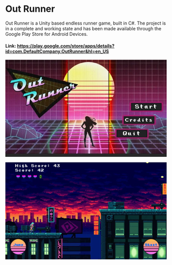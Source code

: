 # Out Runner
Out Runner is a Unity based endless runner game, built in C#. The project is in a complete and working state and has been made available through the Google Play Store for Android Devices. 

#### Link: https://play.google.com/store/apps/details?id=com.DefaultCompany.OutRunner&hl=en_US

![Out Runner 1](/OutRunner/SampleImgs/out.jpg)


![Out Runner 2](/OutRunner/SampleImgs/gameplay.jpg)

